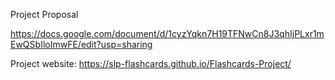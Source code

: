 Project Proposal

https://docs.google.com/document/d/1cyzYqkn7H19TFNwCn8J3qhIjPLxr1mEwQSbIloImwFE/edit?usp=sharing

Project website: https://slp-flashcards.github.io/Flashcards-Project/
